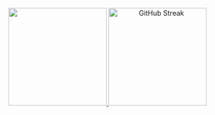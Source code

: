 <p align="center">
  <a href="https://github.com/teodor-golisharski/github-readme-stats">
    <img height=200 src="https://github-readme-stats.vercel.app/api/top-langs?username=teodor-golisharski&layout=compact&langs_count=8&cache_seconds=600" />
  </a>
  <a href="https://git.io/streak-stats">
    <img height=200 src="https://github-readme-streak-stats.herokuapp.com?user=teodor-golisharski&" alt="GitHub Streak" /></a>
</p>
